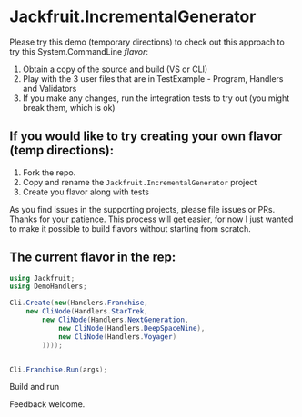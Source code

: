 # Jackfruit.IncrementalGenerator

Please try this demo (temporary directions) to check out this approach to try this System.CommandLine *flavor*:

1. Obtain a copy of the source and build (VS or CLI)
1. Play with the 3 user files that are in TestExample - Program, Handlers and Validators
1. If you make any changes, run the integration tests to try out (you might break them, which is ok)

## If you would like to try creating your own flavor (temp directions):

1. Fork the repo.
1. Copy and rename  the `Jackfruit.IncrementalGenerator` project
1. Create you flavor along with tests

As you find issues in the supporting projects, please file issues or PRs. Thanks for your patience. This process will get easier, for now I just wanted to make it possible to build flavors without starting from scratch.

## The current flavor in the rep:

```c#
using Jackfruit;
using DemoHandlers;

Cli.Create(new(Handlers.Franchise, 
    new CliNode(Handlers.StarTrek, 
        new CliNode(Handlers.NextGeneration, 
            new CliNode(Handlers.DeepSpaceNine),
            new CliNode(Handlers.Voyager)
        ))));


Cli.Franchise.Run(args);
```

Build and run

Feedback welcome.

